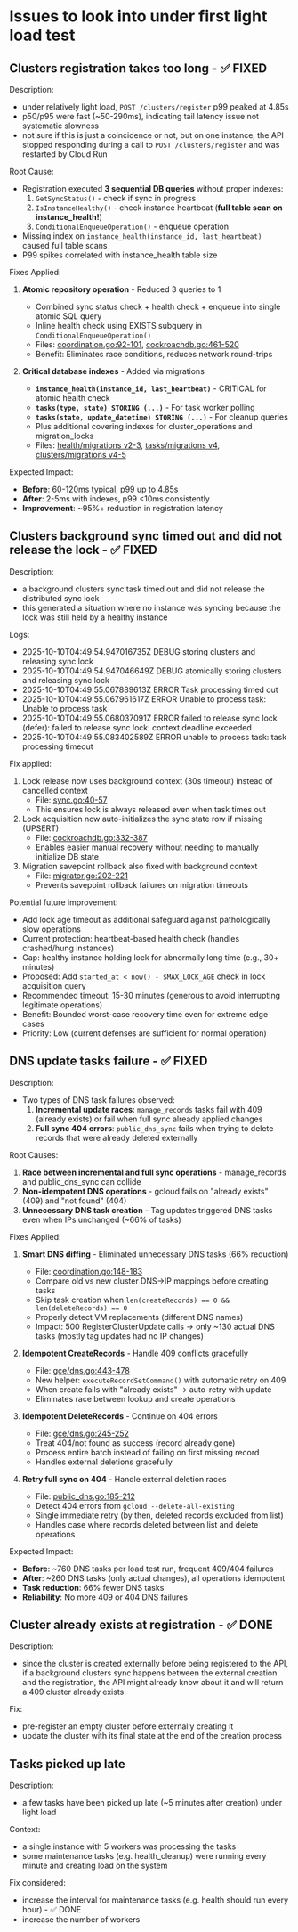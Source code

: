 # Issues to look into under first light load test

## Clusters registration takes too long - ✅ FIXED

Description:
- under relatively light load, `POST /clusters/register` p99 peaked at 4.85s
- p50/p95 were fast (~50-290ms), indicating tail latency issue not systematic slowness
- not sure if this is just a coincidence or not, but on one instance, the API stopped responding during a call to `POST /clusters/register` and was restarted by Cloud Run

Root Cause:
- Registration executed **3 sequential DB queries** without proper indexes:
  1. `GetSyncStatus()` - check if sync in progress
  2. `IsInstanceHealthy()` - check instance heartbeat (**full table scan on instance_health!**)
  3. `ConditionalEnqueueOperation()` - enqueue operation
- Missing index on `instance_health(instance_id, last_heartbeat)` caused full table scans
- P99 spikes correlated with instance_health table size

Fixes Applied:

1. **Atomic repository operation** - Reduced 3 queries to 1
   - Combined sync status check + health check + enqueue into single atomic SQL query
   - Inline health check using EXISTS subquery in `ConditionalEnqueueOperation()`
   - Files: [coordination.go:92-101](pkg/cmd/roachprod-centralized/services/clusters/coordination.go#L92-L101), [cockroachdb.go:461-520](pkg/cmd/roachprod-centralized/repositories/clusters/cockroachdb/cockroachdb.go#L461-L520)
   - Benefit: Eliminates race conditions, reduces network round-trips

2. **Critical database indexes** - Added via migrations
   - **`instance_health(instance_id, last_heartbeat)`** - CRITICAL for atomic health check
   - **`tasks(type, state) STORING (...)`** - For task worker polling
   - **`tasks(state, update_datetime) STORING (...)`** - For cleanup queries
   - Plus additional covering indexes for cluster_operations and migration_locks
   - Files: [health/migrations v2-3](pkg/cmd/roachprod-centralized/repositories/health/cockroachdb/migrations_definition.go), [tasks/migrations v4](pkg/cmd/roachprod-centralized/repositories/tasks/cockroachdb/migrations_definition.go), [clusters/migrations v4-5](pkg/cmd/roachprod-centralized/repositories/clusters/cockroachdb/migrations_definition.go)

Expected Impact:
- **Before**: 60-120ms typical, p99 up to 4.85s
- **After**: 2-5ms with indexes, p99 <10ms consistently
- **Improvement**: ~95%+ reduction in registration latency

## Clusters background sync timed out and did not release the lock - ✅ FIXED

Description:
- a background clusters sync task timed out and did not release the distributed sync lock
- this generated a situation where no instance was syncing because the lock was still held by a healthy instance

Logs:
- 2025-10-10T04:49:54.947016735Z DEBUG storing clusters and releasing sync lock
- 2025-10-10T04:49:54.947046649Z DEBUG atomically storing clusters and releasing sync lock
- 2025-10-10T04:49:55.067889613Z ERROR Task processing timed out
- 2025-10-10T04:49:55.067961617Z ERROR Unable to process task: Unable to process task
- 2025-10-10T04:49:55.068037091Z ERROR failed to release sync lock (defer): failed to release sync lock: context deadline exceeded
- 2025-10-10T04:49:55.083402589Z ERROR unable to process task: task processing timeout

Fix applied:
1. Lock release now uses background context (30s timeout) instead of cancelled context
   - File: [sync.go:40-57](pkg/cmd/roachprod-centralized/services/clusters/sync.go#L40-L57)
   - This ensures lock is always released even when task times out
2. Lock acquisition now auto-initializes the sync state row if missing (UPSERT)
   - File: [cockroachdb.go:332-387](pkg/cmd/roachprod-centralized/repositories/clusters/cockroachdb/cockroachdb.go#L332-L387)
   - Enables easier manual recovery without needing to manually initialize DB state
3. Migration savepoint rollback also fixed with background context
   - File: [migrator.go:202-221](pkg/cmd/roachprod-centralized/utils/database/cockroachdb/migrator.go#L202-L221)
   - Prevents savepoint rollback failures on migration timeouts

Potential future improvement:
- Add lock age timeout as additional safeguard against pathologically slow operations
- Current protection: heartbeat-based health check (handles crashed/hung instances)
- Gap: healthy instance holding lock for abnormally long time (e.g., 30+ minutes)
- Proposed: Add `started_at < now() - $MAX_LOCK_AGE` check in lock acquisition query
- Recommended timeout: 15-30 minutes (generous to avoid interrupting legitimate operations)
- Benefit: Bounded worst-case recovery time even for extreme edge cases
- Priority: Low (current defenses are sufficient for normal operation)

## DNS update tasks failure - ✅ FIXED

Description:
- Two types of DNS task failures observed:
  1. **Incremental update races**: `manage_records` tasks fail with 409 (already exists) or fail when full sync already applied changes
  2. **Full sync 404 errors**: `public_dns_sync` fails when trying to delete records that were already deleted externally

Root Causes:
1. **Race between incremental and full sync operations** - manage_records and public_dns_sync can collide
2. **Non-idempotent DNS operations** - gcloud fails on "already exists" (409) and "not found" (404)
3. **Unnecessary DNS task creation** - Tag updates triggered DNS tasks even when IPs unchanged (~66% of tasks)

Fixes Applied:

1. **Smart DNS diffing** - Eliminated unnecessary DNS tasks (66% reduction)
   - File: [coordination.go:148-183](pkg/cmd/roachprod-centralized/services/clusters/coordination.go#L148-L183)
   - Compare old vs new cluster DNS→IP mappings before creating tasks
   - Skip task creation when `len(createRecords) == 0 && len(deleteRecords) == 0`
   - Properly detect VM replacements (different DNS names)
   - Impact: 500 RegisterClusterUpdate calls → only ~130 actual DNS tasks (mostly tag updates had no IP changes)

2. **Idempotent CreateRecords** - Handle 409 conflicts gracefully
   - File: [gce/dns.go:443-478](pkg/roachprod/vm/gce/dns.go#L443-L478)
   - New helper: `executeRecordSetCommand()` with automatic retry on 409
   - When create fails with "already exists" → auto-retry with update
   - Eliminates race between lookup and create operations

3. **Idempotent DeleteRecords** - Continue on 404 errors
   - File: [gce/dns.go:245-252](pkg/roachprod/vm/gce/dns.go#L245-L252)
   - Treat 404/not found as success (record already gone)
   - Process entire batch instead of failing on first missing record
   - Handles external deletions gracefully

4. **Retry full sync on 404** - Handle external deletion races
   - File: [public_dns.go:185-212](pkg/cmd/roachprod-centralized/services/public-dns/public_dns.go#L185-L212)
   - Detect 404 errors from `gcloud --delete-all-existing`
   - Single immediate retry (by then, deleted records excluded from list)
   - Handles case where records deleted between list and delete operations

Expected Impact:
- **Before**: ~760 DNS tasks per load test run, frequent 409/404 failures
- **After**: ~260 DNS tasks (only actual changes), all operations idempotent
- **Task reduction**: 66% fewer DNS tasks
- **Reliability**: No more 409 or 404 DNS failures

## Cluster already exists at registration - ✅ DONE

Description:
- since the cluster is created externally before being registered to the API, if a background clusters sync happens between the external creation and the registration, the API might already know about it and will return a 409 cluster already exists.

Fix:
- pre-register an empty cluster before externally creating it
- update the cluster with its final state at the end of the creation process

## Tasks picked up late

Description:
- a few tasks have been picked up late (~5 minutes after creation) under light load

Context:
- a single instance with 5 workers was processing the tasks
- some maintenance tasks (e.g. health_cleanup) were running every minute and creating load on the system

Fix considered:
- increase the interval for maintenance tasks (e.g. health should run every hour) - ✅ DONE
- increase the number of workers